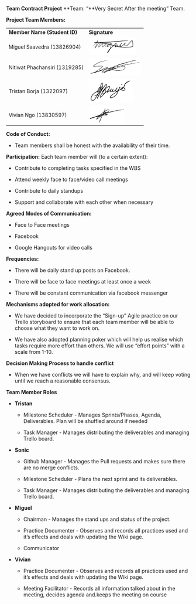 **Team Contract
Project** **Team: “**Very Secret After the meeting” Team.

**Project Team Members:**

|                               |                                                          |
|-------------------------------|----------------------------------------------------------|
| **Member Name (Student ID)**  | **Signature**                                            |
| Miguel Saavedra (13826904)    | <img src="./media/image1.png" width="131" height="49" /> |
| Nitiwat Phachansiri (1319285) | <img src="./media/image2.png" width="143" height="47" /> |
| Tristan Borja (1322097)       | <img src="./media/image3.png" width="120" height="66" /> |
| Vivian Ngo (13830597)         | <img src="./media/image4.png" width="97" height="48" />  |

**Code of Conduct:**

-   Team members shall be honest with the availability of their time.

**Participation:** Each team member will (to a certain extent):

-   Contribute to completing tasks specified in the WBS

-   Attend weekly face to face/video call meetings

-   Contribute to daily standups

-   Support and collaborate with each other when necessary

**Agreed Modes of Communication:**

-   Face to Face meetings

<!-- -->

-   Facebook

-   Google Hangouts for video calls

**Frequencies:**

-   There will be daily stand up posts on Facebook.

-   There will be face to face meetings at least once a week

-   There will be constant communication via facebook messenger

**Mechanisms adopted for work allocation:**

-   We have decided to incorporate the “Sign-up” Agile practice on our Trello storyboard to ensure that each team member will be able to choose what they want to work on.

-   We have also adopted planning poker which will help us realise which tasks require more effort than others. We will use “effort points” with a scale from 1-10.

**Decision Making Process to handle conflict**

-   When we have conflicts we will have to explain why, and will keep voting until we reach a reasonable consensus.

**Team Member Roles**

-   **Tristan**

    -   Milestone Scheduler - Manages Sprints/Phases, Agenda, Deliverables. Plan will be shuffled around if needed

    -   Task Manager - Manages distributing the deliverables and managing Trello board.

-   **Sonic**

    -   Github Manager - Manages the Pull requests and makes sure there are no merge conflicts.

    -   Milestone Scheduler - Plans the next sprint and its deliverables.

    -   Task Manager - Manages distributing the deliverables and managing Trello board.

-   **Miguel**

    -   Chairman - Manages the stand ups and status of the project.
    
    -   Practice Documenter - Observes and records all practices used and it’s effects and deals with updating the Wiki page.
    
    -   Communicator

-   **Vivian**

    -   Practice Documenter - Observes and records all practices used and it’s effects and deals with updating the Wiki page.

    -   Meeting Facilitator - Records all information talked about in the meeting, decides agenda and.keeps the meeting on course
